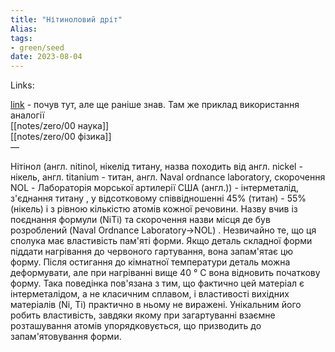 ```yaml
---
title: "Нітиноловий дріт"
Alias: 
tags:
- green/seed
date: 2023-08-04
---
```

Links:  

[link](https://youtu.be/W4GX1Fexe58?t=866)   - почув тут, але ще раніше знав. Там же приклад використання аналогії  
[[notes/zero/00 наука]]  
[[notes/zero/00 фізика]]  
— 

Нітінол (англ. nitinol, нікелід титану, назва походить від англ. nickel - нікель, англ. titanium - титан, англ. Naval ordnance laboratory, скорочення NOL - Лабораторія морської артилерії США (англ.)) - інтерметалід, з'єднання титану , у відсотковому співвідношенні 45% (титан) - 55% (нікель) і з рівною кількістю атомів кожної речовини. Назву вчив із поєднання формули (NiTi) та скорочення назви місця де був розроблений (Naval Ordnance Laboratory→NOL) . Незвичайно те, що ця сполука має властивість пам'яті форми. Якщо деталь складної форми піддати нагрівання до червоного гартування, вона запам'ятає цю форму. Після остигання до кімнатної температури деталь можна деформувати, але при нагріванні вище 40 ° C вона відновить початкову форму. Така поведінка пов'язана з тим, що фактично цей матеріал є інтерметалідом, а не класичним сплавом, і властивості вихідних матеріалів (Ni, Ti) практично в ньому не виражені. Унікальним його робить властивість, завдяки якому при загартуванні взаємне розташування атомів упорядковується, що призводить до запам'ятовування форми.

